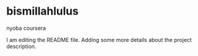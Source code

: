 # bismillahlulus
nyoba coursera


I am editing the README file. Adding some more details about the project description.

